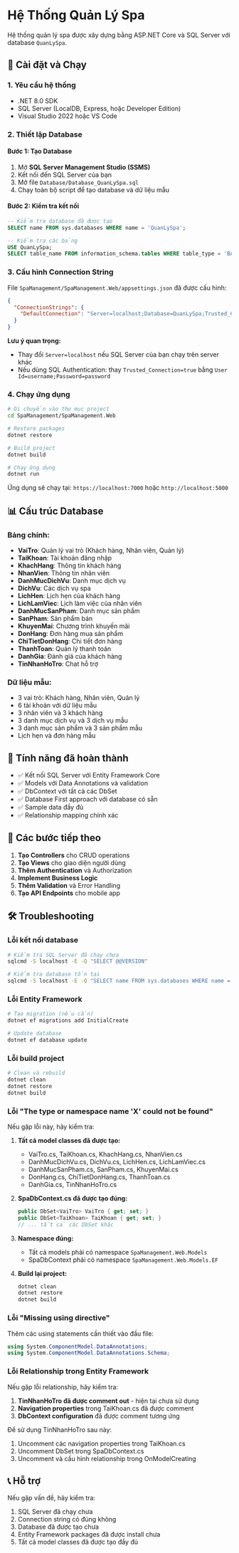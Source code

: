 # Hệ Thống Quản Lý Spa

Hệ thống quản lý spa được xây dựng bằng ASP.NET Core và SQL Server với database `QuanLySpa`.

## 🚀 Cài đặt và Chạy

### 1. Yêu cầu hệ thống

- .NET 8.0 SDK
- SQL Server (LocalDB, Express, hoặc Developer Edition)
- Visual Studio 2022 hoặc VS Code

### 2. Thiết lập Database

#### Bước 1: Tạo Database

1. Mở **SQL Server Management Studio (SSMS)**
2. Kết nối đến SQL Server của bạn
3. Mở file `Database/Database_QuanLySpa.sql`
4. Chạy toàn bộ script để tạo database và dữ liệu mẫu

#### Bước 2: Kiểm tra kết nối

```sql
-- Kiểm tra database đã được tạo
SELECT name FROM sys.databases WHERE name = 'QuanLySpa';

-- Kiểm tra các bảng
USE QuanLySpa;
SELECT table_name FROM information_schema.tables WHERE table_type = 'BASE TABLE';
```

### 3. Cấu hình Connection String

File `SpaManagement/SpaManagement.Web/appsettings.json` đã được cấu hình:

```json
{
  "ConnectionStrings": {
    "DefaultConnection": "Server=localhost;Database=QuanLySpa;Trusted_Connection=true;TrustServerCertificate=true;MultipleActiveResultSets=true"
  }
}
```

**Lưu ý quan trọng:**

- Thay đổi `Server=localhost` nếu SQL Server của bạn chạy trên server khác
- Nếu dùng SQL Authentication: thay `Trusted_Connection=true` bằng `User Id=username;Password=password`

### 4. Chạy ứng dụng

```bash
# Di chuyển vào thư mục project
cd SpaManagement/SpaManagement.Web

# Restore packages
dotnet restore

# Build project
dotnet build

# Chạy ứng dụng
dotnet run
```

Ứng dụng sẽ chạy tại: `https://localhost:7000` hoặc `http://localhost:5000`

## 📊 Cấu trúc Database

### Bảng chính:

- **VaiTro**: Quản lý vai trò (Khách hàng, Nhân viên, Quản lý)
- **TaiKhoan**: Tài khoản đăng nhập
- **KhachHang**: Thông tin khách hàng
- **NhanVien**: Thông tin nhân viên
- **DanhMucDichVu**: Danh mục dịch vụ
- **DichVu**: Các dịch vụ spa
- **LichHen**: Lịch hẹn của khách hàng
- **LichLamViec**: Lịch làm việc của nhân viên
- **DanhMucSanPham**: Danh mục sản phẩm
- **SanPham**: Sản phẩm bán
- **KhuyenMai**: Chương trình khuyến mãi
- **DonHang**: Đơn hàng mua sản phẩm
- **ChiTietDonHang**: Chi tiết đơn hàng
- **ThanhToan**: Quản lý thanh toán
- **DanhGia**: Đánh giá của khách hàng
- **TinNhanHoTro**: Chat hỗ trợ

### Dữ liệu mẫu:

- 3 vai trò: Khách hàng, Nhân viên, Quản lý
- 6 tài khoản với dữ liệu mẫu
- 3 nhân viên và 3 khách hàng
- 3 danh mục dịch vụ và 3 dịch vụ mẫu
- 3 danh mục sản phẩm và 3 sản phẩm mẫu
- Lịch hẹn và đơn hàng mẫu

## 🔧 Tính năng đã hoàn thành

- ✅ Kết nối SQL Server với Entity Framework Core
- ✅ Models với Data Annotations và validation
- ✅ DbContext với tất cả các DbSet
- ✅ Database First approach với database có sẵn
- ✅ Sample data đầy đủ
- ✅ Relationship mapping chính xác

## 📝 Các bước tiếp theo

1. **Tạo Controllers** cho CRUD operations
2. **Tạo Views** cho giao diện người dùng
3. **Thêm Authentication** và Authorization
4. **Implement Business Logic**
5. **Thêm Validation** và Error Handling
6. **Tạo API Endpoints** cho mobile app

## 🛠️ Troubleshooting

### Lỗi kết nối database

```bash
# Kiểm tra SQL Server đã chạy chưa
sqlcmd -S localhost -E -Q "SELECT @@VERSION"

# Kiểm tra database tồn tại
sqlcmd -S localhost -E -Q "SELECT name FROM sys.databases WHERE name = 'QuanLySpa'"
```

### Lỗi Entity Framework

```bash
# Tạo migration (nếu cần)
dotnet ef migrations add InitialCreate

# Update database
dotnet ef database update
```

### Lỗi build project

```bash
# Clean và rebuild
dotnet clean
dotnet restore
dotnet build
```

### Lỗi "The type or namespace name 'X' could not be found"

Nếu gặp lỗi này, hãy kiểm tra:

1. **Tất cả model classes đã được tạo:**

   - VaiTro.cs, TaiKhoan.cs, KhachHang.cs, NhanVien.cs
   - DanhMucDichVu.cs, DichVu.cs, LichHen.cs, LichLamViec.cs
   - DanhMucSanPham.cs, SanPham.cs, KhuyenMai.cs
   - DonHang.cs, ChiTietDonHang.cs, ThanhToan.cs
   - DanhGia.cs, TinNhanHoTro.cs

2. **SpaDbContext.cs đã được tạo đúng:**

   ```csharp
   public DbSet<VaiTro> VaiTro { get; set; }
   public DbSet<TaiKhoan> TaiKhoan { get; set; }
   // ... tất cả các DbSet khác
   ```

3. **Namespace đúng:**

   - Tất cả models phải có namespace `SpaManagement.Web.Models`
   - SpaDbContext phải có namespace `SpaManagement.Web.Models.EF`

4. **Build lại project:**
   ```bash
   dotnet clean
   dotnet restore
   dotnet build
   ```

### Lỗi "Missing using directive"

Thêm các using statements cần thiết vào đầu file:

```csharp
using System.ComponentModel.DataAnnotations;
using System.ComponentModel.DataAnnotations.Schema;
```

### Lỗi Relationship trong Entity Framework

Nếu gặp lỗi relationship, hãy kiểm tra:

1. **TinNhanHoTro đã được comment out** - hiện tại chưa sử dụng
2. **Navigation properties** trong TaiKhoan.cs đã được comment
3. **DbContext configuration** đã được comment tương ứng

Để sử dụng TinNhanHoTro sau này:

1. Uncomment các navigation properties trong TaiKhoan.cs
2. Uncomment DbSet trong SpaDbContext.cs
3. Uncomment và cấu hình relationship trong OnModelCreating

## 📞 Hỗ trợ

Nếu gặp vấn đề, hãy kiểm tra:

1. SQL Server đã chạy chưa
2. Connection string có đúng không
3. Database đã được tạo chưa
4. Entity Framework packages đã được install chưa
5. Tất cả model classes đã được tạo đầy đủ
